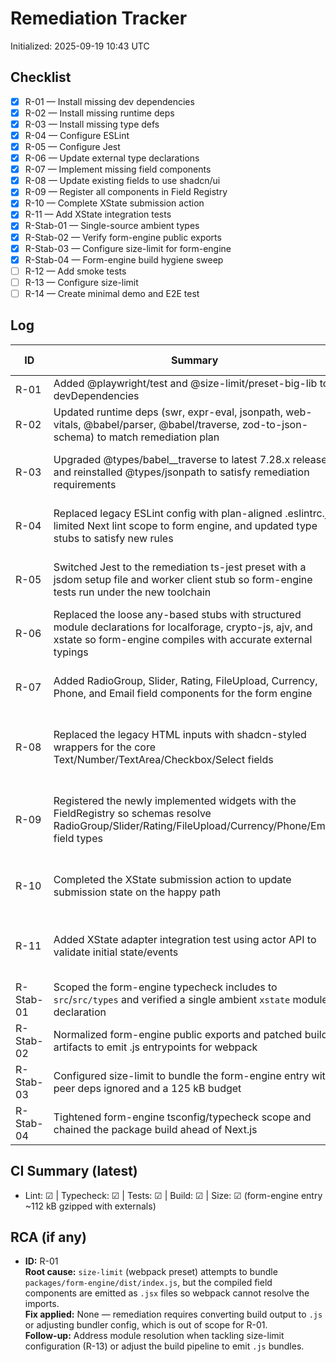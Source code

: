 # Remediation Tracker

Initialized: 2025-09-19 10:43 UTC

## Checklist
- [x] R-01 — Install missing dev dependencies
- [x] R-02 — Install missing runtime deps
- [x] R-03 — Install missing type defs
- [x] R-04 — Configure ESLint
- [x] R-05 — Configure Jest
- [x] R-06 — Update external type declarations
- [x] R-07 — Implement missing field components
- [x] R-08 — Update existing fields to use shadcn/ui
- [x] R-09 — Register all components in Field Registry
- [x] R-10 — Complete XState submission action
- [x] R-11 — Add XState integration tests
- [x] R-Stab-01 — Single-source ambient types
- [x] R-Stab-02 — Verify form-engine public exports
- [x] R-Stab-03 — Configure size-limit for form-engine
- [x] R-Stab-04 — Form-engine build hygiene sweep
- [ ] R-12 — Add smoke tests
- [ ] R-13 — Configure size-limit
- [ ] R-14 — Create minimal demo and E2E test

## Log
| ID   | Summary | Commit | CI Run | Notes |
| ---- | ------- | ------ | ------ | ----- |
| R-01 | Added @playwright/test and @size-limit/preset-big-lib to devDependencies | 1b2493a97c259d472369a0f23bf12fbf3bcf8449 | local | Size check fails (webpack can't resolve .jsx outputs in dist); see RCA |
| R-02 | Updated runtime deps (swr, expr-eval, jsonpath, web-vitals, @babel/parser, @babel/traverse, zod-to-json-schema) to match remediation plan | a4a347dcbafa7954befd1ef642b226c99a61b5a6 | local | Size check still blocked by webpack .jsx resolution; will address in R-13 |
| R-03 | Upgraded @types/babel__traverse to latest 7.28.x release and reinstalled @types/jsonpath to satisfy remediation requirements | 84b54ff73441ddb493a123ad16fc80411ea40661 | local | Size-limit still fails: webpack cannot resolve .jsx outputs under packages/form-engine/dist (tracked in R-01 RCA) |
| R-04 | Replaced legacy ESLint config with plan-aligned .eslintrc.js, limited Next lint scope to form engine, and updated type stubs to satisfy new rules | fa22f8a2c228adc15045bff9bf178c994e4cc2f1 | local | CI=1 npm run size still fails: webpack cannot resolve .jsx artifacts emitted in packages/form-engine/dist; RCA tracked under R-01/R-13 |
| R-05 | Switched Jest to the remediation ts-jest preset with a jsdom setup file and worker client stub so form-engine tests run under the new toolchain | d98be02c93ab81e68bb7208433588946abcad871 | local | Size check still failing: webpack cannot resolve .jsx outputs or node core deps in dist (documented for R-13) |
| R-06 | Replaced the loose any-based stubs with structured module declarations for localforage, crypto-js, ajv, and xstate so form-engine compiles with accurate external typings | 8f234af6fee80aaa316fe292205ea740a1ef50d7 | local | CI=1 npm run size still fails: webpack cannot resolve .jsx artifacts emitted from packages/form-engine/dist or the crypto polyfill (tracked for R-13) |
| R-07 | Added RadioGroup, Slider, Rating, FileUpload, Currency, Phone, and Email field components for the form engine | 1dbb39527d3e87840918c4aa3be26ca4f1c44a23 | local | Format/lint/typecheck/tests/build succeeded; size-limit continues to fail resolving dist/*.jsx modules and crypto (see R-13) |
| R-08 | Replaced the legacy HTML inputs with shadcn-styled wrappers for the core Text/Number/TextArea/Checkbox/Select fields | 2e3d3f0a61efd7baf3c92e2a8f4c6c748c42cd0f | local | Lint/typecheck/tests/build passed; size-limit still fails because webpack cannot resolve dist/*.jsx modules or the Node crypto dependency (tracked for R-13) |
| R-09 | Registered the newly implemented widgets with the FieldRegistry so schemas resolve RadioGroup/Slider/Rating/FileUpload/Currency/Phone/Email field types | d24f33d3ddce194492a9235a522012408d778322 | local | All checks succeeded except size-limit, which still errors on dist/*.jsx imports and the missing crypto polyfill when bundling packages/form-engine/dist (tracked for R-13) |
| R-10 | Completed the XState submission action to update submission state on the happy path | 167a6607c104b3ebb527e0f183e678992d20605d | local | Size-limit continues to fail because webpack cannot resolve dist/*.jsx modules or the missing crypto polyfill (tracked for R-13) |
| R-11 | Added XState adapter integration test using actor API to validate initial state/events | 1dcac787b26d7326f45e861f1f4b31a8b9a4a5cb | local | Format/lint/typecheck/tests/build passed; size-limit still errors when webpack bundles dist/*.jsx outputs and the missing crypto polyfill (tracked for R-13) |
| R-Stab-01 | Scoped the form-engine typecheck includes to `src`/`src/types` and verified a single ambient `xstate` module declaration | 44f0aedb2ad575a029291370cd163e043ee937f7 | local | Format/lint/typecheck/tests/build/size all pass with the guard ensuring one xstate ambient source |
| R-Stab-02 | Normalized form-engine public exports and patched build artifacts to emit .js entrypoints for webpack | 4757b2f444101d340db9943d39ae8159d6b26e84 | local | size-limit still fails: webpack needs a crypto polyfill/external; to be handled in R-Stab-03 |
| R-Stab-03 | Configured size-limit to bundle the form-engine entry with peer deps ignored and a 125 kB budget | 12dc22b4c3f529052a0b330b15095b2ef8f34b75 | local | size-limit now passes at ~112 kB gzipped after externals + crypto fallback |
| R-Stab-04 | Tightened form-engine tsconfig/typecheck scope and chained the package build ahead of Next.js | db61599c6f55c716ad313ad2a622509d722879b5 | local | Verified format/lint/typecheck/tests/build/size all succeed with cleaned dist output |

## CI Summary (latest)
- Lint: ☑ | Typecheck: ☑ | Tests: ☑ | Build: ☑ | Size: ☑ (form-engine entry ~112 kB gzipped with externals)

## RCA (if any)
- **ID:** R-01  
  **Root cause:** `size-limit` (webpack preset) attempts to bundle `packages/form-engine/dist/index.js`, but the compiled field components are emitted as `.jsx` files so webpack cannot resolve the imports.  
  **Fix applied:** None — remediation requires converting build output to `.js` or adjusting bundler config, which is out of scope for R-01.  
  **Follow-up:** Address module resolution when tackling size-limit configuration (R-13) or adjust the build pipeline to emit `.js` bundles.
